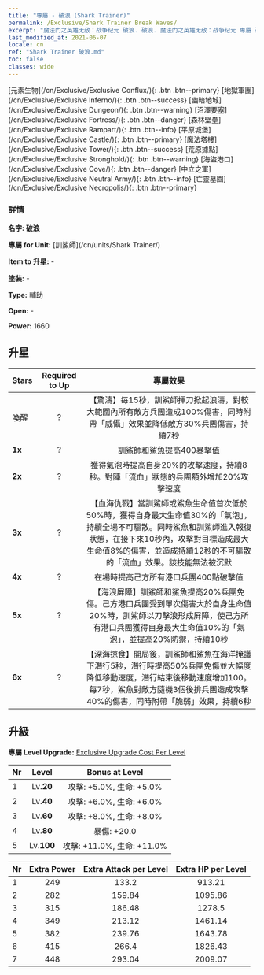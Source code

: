```yaml
---
title: "專屬 - 破浪 (Shark Trainer)"
permalink: /Exclusive/Shark Trainer Break Waves/
excerpt: "魔法门之英雄无敌：战争纪元 破浪. 破浪. 魔法门之英雄无敌：战争纪元 專屬 破浪. 訓鯊師 專屬."
last_modified_at: 2021-06-07
locale: cn
ref: "Shark Trainer 破浪.md"
toc: false
classes: wide
---
```

 [元素生物](/cn/Exclusive/Exclusive Conflux/){: .btn .btn--primary} [地獄軍團](/cn/Exclusive/Exclusive Inferno/){: .btn .btn--success} [幽暗地城](/cn/Exclusive/Exclusive Dungeon/){: .btn .btn--warning} [沼澤要塞](/cn/Exclusive/Exclusive Fortress/){: .btn .btn--danger} [森林壁壘](/cn/Exclusive/Exclusive Rampart/){: .btn .btn--info} [平原城堡](/cn/Exclusive/Exclusive Castle/){: .btn .btn--primary} [魔法塔樓](/cn/Exclusive/Exclusive Tower/){: .btn .btn--success} [荒原據點](/cn/Exclusive/Exclusive Stronghold/){: .btn .btn--warning} [海盜港口](/cn/Exclusive/Exclusive Cove/){: .btn .btn--danger} [中立之軍](/cn/Exclusive/Exclusive Neutral Army/){: .btn .btn--info} [亡靈墓園](/cn/Exclusive/Exclusive Necropolis/){: .btn .btn--primary} 

### 詳情
 **名字: 破浪** 

 **專屬 for Unit:** [訓鯊師](/cn/units/Shark Trainer/) 

 **Item to 升星:** -

 **塗裝:** -

 **Type:** 輔助

 **Open:** -

 **Power:** 1660

## 升星

  |     Stars    |  Required to Up | 專屬效果 |
  |:-------------|:---------------:|:---------------:|
  |  喚醒  | ? | 【驚濤】每15秒，訓鯊師揮刀掀起浪濤，對較大範圍內所有敵方兵團造成100%傷害，同時附帶「威懾」效果並降低敵方30%兵團傷害，持續7秒 |
  | **1x** <i class="fas fa-star"/> | ? | 訓鯊師和鯊魚提高400暴擊值 |
  | **2x** <i class="fas fa-star"/> | ? | 獲得氣泡時提高自身20%的攻擊速度，持續8秒。對陣「流血」狀態的兵團額外增加20%攻擊速度 |
  | **3x** <i class="fas fa-star"/> | ? | 【血海仇戮】當訓鯊師或鯊魚生命值首次低於50%時，獲得自身最大生命值30%的「氣泡」，持續全場不可驅散。同時鯊魚和訓鯊師進入報復狀態，在接下來10秒內，攻擊對目標造成最大生命值8%的傷害，並造成持續12秒的不可驅散的「流血」效果。該技能無法被沉默 |
  | **4x** <i class="fas fa-star"/> | ? | 在場時提高己方所有港口兵團400點破擊值 |
  | **5x** <i class="fas fa-star"/> | ? | 【海浪屏障】訓鯊師和鯊魚提高20%兵團免傷。己方港口兵團受到單次傷害大於自身生命值20%時，訓鯊師以刀擊浪形成屏障，使己方所有港口兵團獲得自身最大生命值10%的「氣泡」，並提高20%防禦，持續10秒 |
  | **6x** <i class="fas fa-star"/> | ? | 【深海掠食】開局後，訓鯊師和鯊魚在海洋掩護下潛行5秒，潛行時提高50%兵團免傷並大幅度降低移動速度，潛行結束後移動速度增加100。每7秒，鯊魚對敵方隨機3個後排兵團造成攻擊40%的傷害，同時附帶「脆弱」效果，持續6秒 |


## 升級
 **專屬 Level Upgrade:** [Exclusive Upgrade Cost Per Level](/Exclusive/ExclusiveUpgradeCostPerLevel/)

  |  Nr  |   Level  | Bonus at Level |
  |:-----|:--------:|:--------------:|
  | 1 | Lv.**20** | 攻擊: +5.0%, 生命: +5.0% |
  | 2 | Lv.**40** | 攻擊: +6.0%, 生命: +6.0% |
  | 3 | Lv.**60** | 攻擊: +8.0%, 生命: +8.0% |
  | 4 | Lv.**80** | 暴傷: +20.0 |
  | 5 | Lv.**100** | 攻擊: +11.0%, 生命: +11.0% |


  |  Nr  |  Extra Power | Extra Attack per Level | Extra HP per Level |
  |:-----|:--------:|:--------:|:--------:|
  | 1 | 249 | 133.2 | 913.21 |
  | 2 | 282 | 159.84 | 1095.86 |
  | 3 | 315 | 186.48 | 1278.5 |
  | 4 | 349 | 213.12 | 1461.14 |
  | 5 | 382 | 239.76 | 1643.78 |
  | 6 | 415 | 266.4 | 1826.43 |
  | 7 | 448 | 293.04 | 2009.07 |


